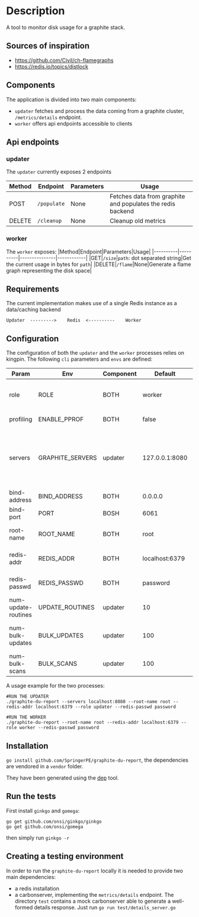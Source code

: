 # Description
A tool to monitor disk usage for a graphite stack.

## Sources of inspiration

- https://github.com/Civil/ch-flamegraphs
- https://redis.io/topics/distlock

## Components
The application is divided into two main components:
- `updater` fetches and process the data coming from a graphite cluster, `/metrics/details` endpoint.
- `worker` offers api endpoints accessible to clients

## Api endpoints
### updater
The `updater` currently exposes 2 endpoints

|Method|Endpoint|Parameters|Usage|
|----------|----------|---------------|-----------------|
|POST|`/populate`|None|Fetches data from graphite and populates the redis backend|
|DELETE|`/cleanup`|None|Cleanup old metrics

### worker
The `worker` exposes:
|Method|Endpoint|Parameters|Usage|
|----------|----------|---------------|------------|
|GET|`/size`|`path`: dot separated string|Get the current usage in bytes for `path`|
|DELETE|`/flame`|None|Generate a flame graph representing the disk space|


## Requirements
The current implementation makes use of a single Redis instance as a data/caching backend

```
Updater  --------->    Redis  <----------    Worker
```

## Configuration
The configuration of both the `updater` and the `worker` processes relies on kingpin. The following `cli` parameters and `envs` are defined:

|Param|Env|Component|Default|Meaning|
|------|------|---------|-------|-------|
|role|ROLE|BOTH|worker|if worker run a `worker` process otherwise run a `updater` process|
|profiling|ENABLE_PPROF|BOTH|false|enable pprof profiling|
|servers|GRAPHITE_SERVERS|updater|127.0.0.1:8080|comma separated list of graphite carbonserver endpoint, exposing `/metrics/details` endpoint|
|bind-address|BIND_ADDRESS|BOTH|0.0.0.0|binding address for the process|
|bind-port|PORT|BOSH|6061|binding port for the process|
|root-name|ROOT_NAME|BOTH|root|name for the root of the filesystem tree|
|redis-addr|REDIS_ADDR|BOTH|localhost:6379|address and port for the redis datastore
|redis-passwd|REDIS_PASSWD|BOTH|password|password to access the redis datastore|
|num-update-routines|UPDATE_ROUTINES|updater|10|num of concurrent update routines|
|num-bulk-updates|BULK_UPDATES|updater|100|num of concurrent bulk operations for redis|
|num-bulk-scans|BULK_SCANS|updater|100|num of bulk scans for redis|

A usage example for the two processes:
```
#RUN THE UPDATER
./graphite-du-report --servers localhost:8080 --root-name root --redis-addr localhost:6379 --role updater --redis-passwd password
```
```
#RUN THE WORKER
./graphite-du-report --root-name root --redis-addr localhost:6379 --role worker --redis-passwd password
```
## Installation
`go install github.com/SpringerPE/graphite-du-report`, the dependencies are vendored in a `vendor` folder.

They have been generated using the [dep](https://github.com/golang/dep) tool.

## Run the tests
First install `ginkgo` and `gomega`:

```
go get github.com/onsi/ginkgo/ginkgo
go get github.com/onsi/gomega
```

then simply run ```ginkgo -r```

## Creating a testing environment
In order to run the `graphite-du-report` locally it is needed to provide two main dependencies:
- a redis installation
- a carbonserver, implementing the `metrics/details` endpoint. The directory `test` contains a mock carbonserver able to generate a well-formed details response. Just run `go run test/details_server.go`
